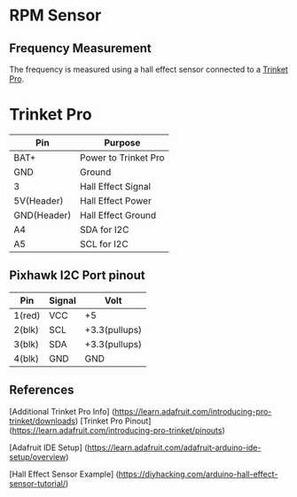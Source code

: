 
# RPM Sensor

## Frequency Measurement
The frequency is measured using a hall effect sensor connected to a [Trinket Pro](https://www.adafruit.com/product/2000).

# Trinket Pro
Pin | Purpose
---|---
BAT+|Power to Trinket Pro
GND|Ground
3|Hall Effect Signal
5V(Header)|Hall Effect Power
GND(Header)|Hall Effect Ground 
A4|SDA for I2C
A5|SCL for I2C

## Pixhawk I2C Port pinout
Pin | Signal | Volt
---|---|---
1(red)|VCC|+5
2(blk)|SCL|+3.3(pullups)
3(blk)|SDA|+3.3(pullups)
4(blk)|GND|GND

## References
[Additional Trinket Pro Info] (https://learn.adafruit.com/introducing-pro-trinket/downloads)
[Trinket Pro Pinout] (https://learn.adafruit.com/introducing-pro-trinket/pinouts)

[Adafruit IDE Setup] (https://learn.adafruit.com/adafruit-arduino-ide-setup/overview)

[Hall Effect Sensor Example] (https://diyhacking.com/arduino-hall-effect-sensor-tutorial/)
